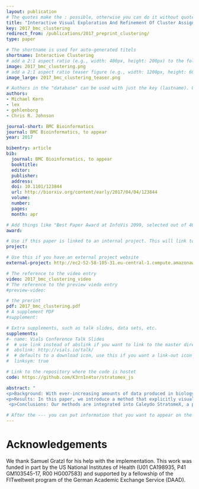 ```yaml
---
layout: publication
# The quotes make the : possible, otherwise you can do it without quotes
title: "Interactive Visual Exploration And Refinement Of Cluster Assignments"
key: 2017_bmc_clustering
redirect_from: /publications/2017_preprint_clustering/
type: paper

# The shortname is used for auto-generated titels
shortname: Interactive Clustering
# add a 2:1 aspect ratio (e.g., width: 400px, height: 200px) to the folder /assets/images/papers/
image: 2017_bmc_clustering.png
# add a 2:1 aspect ratio teaser figure (e.g., width: 1200px, height: 600px) to the folder /assets/images/papers/
image_large: 2017_bmc_clustering_teaser.png

# Authors in the "database" can be used with just the key (lastname). Others can be written properly.
authors:
- Michael Kern
- lex
- gehlenborg
- Chris R. Johnson

journal-short: BMC Bioinformatics 
journal: BMC Bioinformatics, to appear
year: 2017

bibentry: article
bib:
  journal: BMC Bioinformatics, to appear
  booktitle: 
  editor: 
  publisher: 
  address: 
  doi: 10.1101/123844
  url: http://biorxiv.org/content/early/2017/04/04/123844 
  volume: 
  number: 
  pages: 
  month: apr

# Add things like "Best Paper Award at InfoVis 2099, selected out of 4000 submissions"
award:

# Use if this paper is linked to an internal project. This will link to the project site
project:

# Use this if you have an external project website
external-project: http://ec2-52-58-105-31.eu-central-1.compute.amazonaws.com/stratomex_clustering/

# The reference to the video entry
video: 2017_bmc_clustering_video
# The reference to the preview viedo entry
#preview-video:

# the prerint
pdf: 2017_bmc_clustering.pdf
# A supplement PDF
#supplement:

# Extra supplements, such as talk slides, data sets, etc.
supplements:
#- name: Vials Conference Talk Slides
#  # use link instead of abslink if you want to link to the master directory
#  abslink: http://vials.io/talk/
#  # defaults to a download icon, use this if you want a link-out icon
#  linksym: true

# Link to the repository where the code is hostet
code: https://github.com/K3rn1n4tor/stratomex_js

abstract: "
<p>Background: With ever-increasing amounts of data produced in biology research, scientists are in need of efficient data analysis methods. Cluster analysis, combined with visualization of the results, is one such method that can be used to make sense of large data volumes. At the same time, cluster analysis is known to be imperfect and depends on the choice of algorithms, parameters, and distance measures. Most clustering algorithms don't properly account for ambiguity in the source data, as records are often assigned to discrete clusters, even if an assignment is unclear. While there are metrics and visualization techniques that allow analysts to compare clusterings or to judge cluster quality, there is no comprehensive method that allows analysts to evaluate, compare, and refine cluster assignments based on the source data, derived scores, and contextual data. </p>
<p>Results: In this paper, we introduce a method that explicitly visualizes the quality of cluster assignments, allows comparisons of clustering results and enables analysts to manually curate and refine cluster assignments. Our methods are applicable to matrix data clustered with partitional, hierarchical, and fuzzy clustering algorithms. Furthermore, we enable analysts to explore clustering results in context of other data, for example, to observe whether a clustering of genomic data results in a meaningful differentiation in phenotypes.</p>
 <p>Conclusions: Our methods are integrated into Caleydo StratomeX, a popular, web-based, disease subtype analysis tool. We show in a usage scenario that our approach can reveal ambiguities in cluster assignments and produce improved clusterings that better differentiate genotypes and phenotypes.</p>"

# After the --- you can put information that you want to appear on the website using markdown formatting or HTML. A good example are acknowledgements, extra references, an erratum, etc.
---
```



# Acknowledgements

We thank Samuel Gratzl for his help with the implementation. This work was funded in part by the US National Institutes of Health (U01 CA198935, P41 GM103545-17, R00 HG007583) and supported by a fellowship of the FITweltweit program of the German Academic Exchange Service (DAAD).